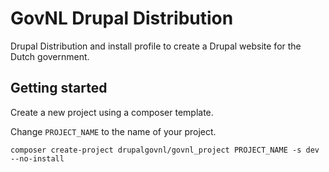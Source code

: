 # GovNL Drupal Distribution

Drupal Distribution and install profile to create a Drupal website for the
Dutch government.

## Getting started

Create a new project using a composer template.

Change `PROJECT_NAME` to the name of your project.

```
composer create-project drupalgovnl/govnl_project PROJECT_NAME -s dev --no-install
```
